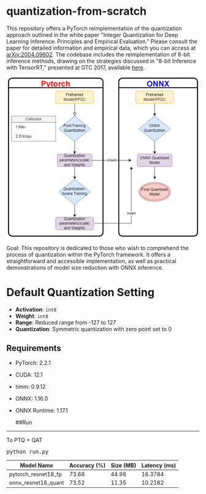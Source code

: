 # quantization-from-scratch
This repository offers a PyTorch reimplementation of the quantization approach outlined in the white paper "Integer Quantization for Deep Learning Inference: Principles and Empirical Evaluation." Please consult the paper for detailed information and empirical data, which you can access at [arXiv:2004.09602](https://arxiv.org/abs/2004.09602). The codebase includes the reimplementation of 8-bit inference methods, drawing on the strategies discussed in "8-bit Inference with TensorRT," presented at GTC 2017, available [here](https://on-demand.gputechconf.com/gtc/2017/presentation/s7310-8-bit-inference-with-tensorrt.pdf).

![Example Image](/images/quantization_flow.drawio.png "Quantization Flow")

Goal: This repository is dedicated to those who wish to comprehend the process of quantization within the PyTorch framework. It offers a straightforward and accessible implementation, as well as practical demonstrations of model size reduction with ONNX inference. 

# Default Quantization Setting
- **Activation**: `int8`
- **Weight**: `int8`
- **Range**: Reduced range from -127 to 127
- **Quantization**: Symmetric quantization with zero point set to 0


## Requirements
- PyTorch: 2.2.1
- CUDA: 12.1
- timm: 0.9.12
- ONNX: 1.16.0
- ONNX Runtime: 1.17.1

  ##Run
____________________________________________________________________________________________

To PTQ + QAT
<pre>
python run.py
</pre>

| Model Name           | Accuracy (%) | Size (MB) | Latency (ms) |
|----------------------|--------------|-----------|--------------|
| pytorch_resnet18_fp  | 73.66        | 44.98     | 16.3784      |
| onnx_resnet18_quant  | 73.52        | 11.35     | 10.2182      |





